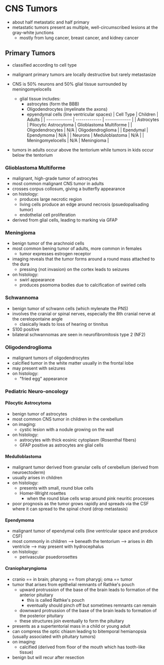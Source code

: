 # CNS Tumors
* about half metastatic and half primary
* metastatic tumors present as multiple, well-circumscribed lesions at the gray-white junctions 
	* mostly from lung cancer, breast cancer, and kidney cancer
## Primary Tumors
* classified according to cell type 
* malignant primary tumors are locally destructive but rarely metastasize
* CNS is 50% neurons and 50% glial tissue surrounded by meningomyelocells
	* glial tissue includes:
		* astrocytes (form the BBB)
		* Oligodendrocytes (myelinate the axons)
		* epyendymal cells (line ventricular spaces) 
| Cell Type			| Children				| Adults 					|
| ------------- 	| ------------- 		| ------------- 			|
| Astrocytes		| Pilocytic Astrocytoma	| Glioblastoma Multiforme	|
| Oligodendrocytes	| N/A					| Oligodendroglioma			|
| Ependymal			| Ependymoma			| N/A						|
| Neurons			| Meduloblastoma		| N/A						|
| Meningomyelocells	| N/A					| Meningioma				|

* tumors in adults occur above the tentorium while tumors in kids occur below the tentorium 
### Glioblastoma Multiforme
* malignant, high-grade tumor of astrocytes
* most common malignant CNS tumor in adults 
* crosses corpus collosum, giving a butterfly appearance
* on histology:
	* produces large necrotic region
	* living cells produce an edge around necrosis (psuedopalisading tumor)
	* endothelial cell proliferation 
* derived from glial cells, leading to marking via GFAP
### Meningioma
* benign tumor of the arachnoid cells 
* most common bening tumor of adults, more common in females
	* tumor expresses estrogen receptor 
* imaging reveals that the tumor forms around a round mass attached to the dura 
	* pressing (not invasion) on the cortex leads to seizures
* on histology:
	* swirl appearance 
	* produces psomoma bodies due to calcification of swirled cells 
### Schwannoma 
* benign tumor of schwann cells (which mylenate the PNS)
* involves the cranial or spinal nerves, especially the 8th cranial nerve at the cerelopontaine angle 
	* clasically leads to loss of hearing or tinnitus 
* S100 positive 
* bilateral schwannomas are seen in neurofibromitosis type 2 (NF2)
### Oligodendroglioma
* malignant tumors of oligodendrocytes
* calcified tumor in the white matter usually in the frontal lobe 
* may present with seizures
* on histology:
	* "fried egg" appearance 
### Pediatric Neuro-oncology
#### Pilocytic Astrocytoma
* benign tumor of astrocytes 
* most common CNS tumor in children in the cerebellum
* on imaging:
	* cystic lesion with a nodule growing on the wall 
* on histology:
	* astrocytes with thick eosinic cytoplasm (Rosenthal fibers) 
	* GFAP positive as astrocytes are glial cells 
#### Medulloblastoma
* malignant tumor derived from granular cells of cerebellum (derived from neuroectoderm)
* usually arises in children
* on histology:
	* presents with small, round blue cells
	* Homer-Wright rosettes
		* when the round blue cells wrap around pink neuritic processes 
* poor prognosis as the tumor grows rapidly and spreads via the CSF where it can spread to the spinal chord (drop metastasis)
#### Ependymoma
* malignant tumor of ependymal cells (line ventricular space and produce CSF) 
* most commonly in children --> beneath the tentorium --> arises in 4th ventricle --> may present with hydrocephalus 
* on histology:
	* perivascular psuedorosettes 
#### Craniopharyngioma
* cranio == in brain; pharyng == from pharygi; oma == tumor 
* tumor that arises from epithelial remnants of Rathke's pouch
	* upward protrussion of the base of the brain leads to formation of the anterior pituitary
		* this is called Rathke's pouch 
		* eventually should pinch off but sometimes remnants can remain
	* downward protrussion of the base of the brain leads to formation of the posterior pituitary
	* these structures join eventually to form the pituitary 
* presents as a supertentorial mass in a child or young adult 
* can compress the optic chiasm leading to bitemporal hemianopsia (usually associated with pituitary tumors)
* on imaging:
	* calcified (derived from floor of the mouth which has tooth-like tissue)
* benign but will recur after resection 